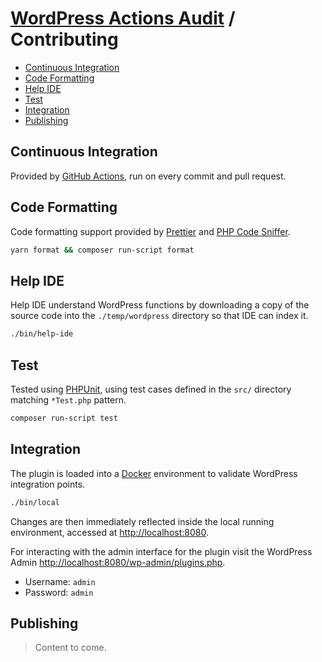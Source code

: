 # [WordPress Actions Audit](./README.md) / Contributing

-   [Continuous Integration](#continuous-integration)
-   [Code Formatting](#code-formatting)
-   [Help IDE](#help-ide)
-   [Test](#test)
-   [Integration](#integration)
-   [Publishing](#publishing)

## Continuous Integration

Provided by [GitHub Actions](https://github.com/dbtedman/wordpress-actions-audit/actions?workflow=Test), run on every commit and pull request.

## Code Formatting

Code formatting support provided by [Prettier](https://prettier.io/) and [PHP Code Sniffer](https://github.com/squizlabs/PHP_CodeSniffer).

```bash
yarn format && composer run-script format
```

## Help IDE

Help IDE understand WordPress functions by downloading a copy of the source code into the `./temp/wordpress` directory so that IDE can index it.

```bash
./bin/help-ide
```

## Test

Tested using [PHPUnit](https://phpunit.de/), using test cases defined in the `src/` directory matching `*Test.php` pattern.

```bash
composer run-script test
```

## Integration

The plugin is loaded into a [Docker](https://www.docker.com/) environment to validate WordPress integration points.

```bash
./bin/local
```

Changes are then immediately reflected inside the local running environment, accessed at [http://localhost:8080](http://localhost:8080).

For interacting with the admin interface for the plugin visit the WordPress Admin [http://localhost:8080/wp-admin/plugins.php](http://localhost:8080/wp-admin/plugins.php).

-   Username: `admin`
-   Password: `admin`

## Publishing

> Content to come.
